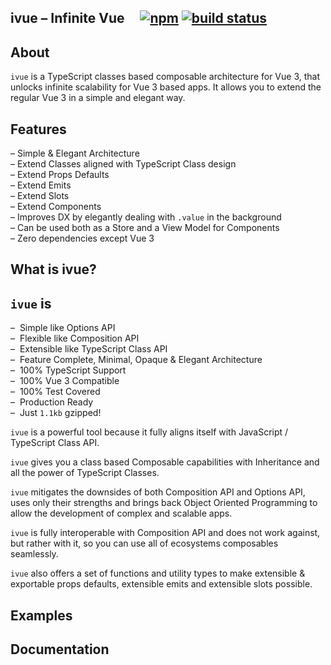 ## ivue &ndash; Infinite Vue &nbsp; &nbsp; [![npm](https://img.shields.io/npm/v/ivue.svg)](https://www.npmjs.com/package/ivue) [![build status](https://github.com/infinite-system/ivue/actions/workflows/ci.yml/badge.svg?branch=main)](https://github.com/infinite-system/ivue/actions/workflows/ci.yml)

## About

`ivue` is a TypeScript classes based composable architecture for Vue 3, that unlocks infinite scalability for Vue 3 based apps. It allows you to extend the regular Vue 3 in a simple and elegant way.

## Features
&ndash; Simple & Elegant Architecture<br />
&ndash; Extend Classes aligned with TypeScript Class design<br />
&ndash; Extend Props Defaults<br />
&ndash; Extend Emits<br />
&ndash; Extend Slots<br />
&ndash; Extend Components<br />
&ndash; Improves DX by elegantly dealing with `.value` in the background<br />
&ndash; Can be used both as a Store and a View Model for Components<br />
&ndash; Zero dependencies except Vue 3<br />

## What is ivue?
## `ivue` is

&ndash;&nbsp; Simple like Options API<br />
&ndash;&nbsp; Flexible like Composition API<br />
&ndash;&nbsp; Extensible like TypeScript Class API<br />
&ndash;&nbsp; Feature Complete, Minimal, Opaque & Elegant Architecture<br />
&ndash;&nbsp; 100% TypeScript Support<br />
&ndash;&nbsp; 100% Vue 3 Compatible<br />
&ndash;&nbsp; 100% Test Covered<br />
&ndash;&nbsp; Production Ready<br />
&ndash;&nbsp; Just <code>1.1kb</code> gzipped!<br />



`ivue` is a powerful tool because it fully aligns itself with JavaScript / TypeScript Class API.

`ivue` gives you a class based Composable capabilities with Inheritance and all the power of TypeScript Classes.

`ivue` mitigates the downsides of both Composition API and Options API, uses only their strengths and brings back Object Oriented Programming to allow the development of complex and scalable apps.

`ivue` is fully interoperable with Composition API and does not work against, but rather with it, so you can use all of ecosystems composables seamlessly.

`ivue` also offers a set of functions and utility types to make extensible & exportable props defaults, extensible emits and extensible slots possible.


## Examples

## Documentation